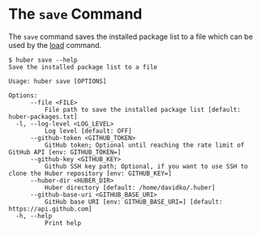 # The `save` Command

The `save` command saves the installed package list to a file which can be used by the [load](./load.md) command.

```shell
$ huber save --help
Save the installed package list to a file

Usage: huber save [OPTIONS]

Options:
      --file <FILE>
          File path to save the installed package list [default: huber-packages.txt]
  -l, --log-level <LOG_LEVEL>
          Log level [default: OFF]
      --github-token <GITHUB_TOKEN>
          GitHub token; Optional until reaching the rate limit of GitHub API [env: GITHUB_TOKEN=]
      --github-key <GITHUB_KEY>
          Github SSH key path; Optional, if you want to use SSH to clone the Huber repository [env: GITHUB_KEY=]
      --huber-dir <HUBER_DIR>
          Huber directory [default: /home/davidko/.huber]
      --github-base-uri <GITHUB_BASE_URI>
          GitHub base URI [env: GITHUB_BASE_URI=] [default: https://api.github.com]
  -h, --help
          Print help
```